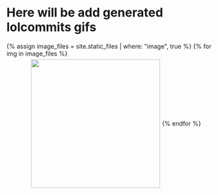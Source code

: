 # Here will be add generated lolcommits gifs

<section style="display: flex; flex-wrap: wrap; align-items: center; justify-content: center;">
{% assign image_files = site.static_files | where: "image", true %}
{% for img in image_files %}
<img src="{{ site.baseurl }}{{ img.path }}" width="300" style="margin: 5px;">
{% endfor %}
</section>
